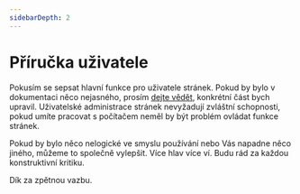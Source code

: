 ```yaml
---
sidebarDepth: 2
---
```



# Příručka uživatele

Pokusím se sepsat hlavní funkce pro uživatele stránek. Pokud by bylo v dokumentaci něco nejasného, prosím [dejte vědět](/about),
konkrétní část bych upravil. Uživatelské administrace stránek nevyžadují zvláštní schopnosti, pokud umíte pracovat s počítačem
neměl by být problém ovládat funkce stránek.

Pokud by bylo něco nelogické ve smyslu používání nebo Vás napadne něco jiného, můžeme to společně vylepšit. Více hlav
více ví. Budu rád za každou konstruktivní kritiku.

Dík za zpětnou vazbu.
